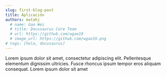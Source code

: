 ```yaml
---
slug: first-blog-post
title: Aplicación
authors: matahj
  # name: Gao Wei
  # title: Docusaurus Core Team
  # url: https://github.com/wgao19
  # image_url: https://github.com/wgao19.png
# tags: [hola, docusaurus]
---
```


Lorem ipsum dolor sit amet, consectetur adipiscing elit. Pellentesque elementum dignissim ultricies. Fusce rhoncus ipsum tempor eros aliquam consequat. Lorem ipsum dolor sit amet
